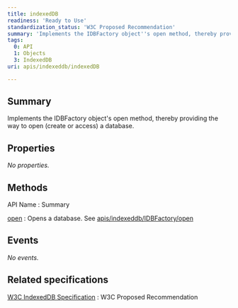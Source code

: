```yaml
---
title: indexedDB
readiness: 'Ready to Use'
standardization_status: 'W3C Proposed Recommendation'
summary: 'Implements the IDBFactory object''s open method, thereby providing the way to open (create or access) a database.'
tags:
  0: API
  1: Objects
  3: IndexedDB
uri: apis/indexeddb/indexedDB

---
```

## Summary

Implements the IDBFactory object's open method, thereby providing the way to open (create or access) a database.

## Properties

*No properties.*

## Methods

API Name
:   Summary

[open](/apis/indexeddb/indexedDB/open)
:   Opens a database. See [apis/indexeddb/IDBFactory/open](/apis/indexeddb/IDBFactory/open)

## Events

*No events.*

## Related specifications

[W3C IndexedDB Specification](http://www.w3.org/TR/IndexedDB/)
:   W3C Proposed Recommendation
